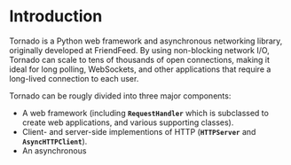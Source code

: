 # Introduction

Tornado is a Python web framework and asynchronous networking library, originally developed at FriendFeed. By using non-blocking network I/O, Tornado can scale to tens of thousands of open connections, making it ideal for long polling, WebSockets, and other applications that require a long-lived connection to each user.

Tornado can be rougly divided into three major components:

- A web framework (including **`RequestHandler`** which is subclassed to create web applications, and various supporting classes).
- Client- and server-side implementions of HTTP (**`HTTPServer`** and **`AsyncHTTPClient`**).
- An asynchronous